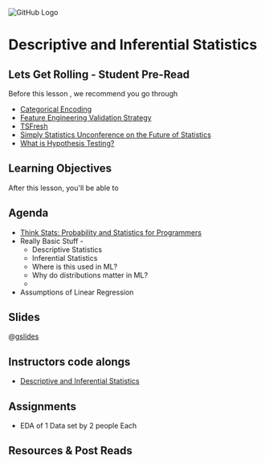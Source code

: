 ![GitHub Logo](https://s3.ap-south-1.amazonaws.com/greyatom-social/GreyAtom-logo.png)

# Descriptive and Inferential Statistics

## Lets Get Rolling - Student Pre-Read
Before this lesson , we recommend you go through

* [Categorical Encoding](https://github.com/scikit-learn-contrib/categorical-encoding)
* [Feature Engineering Validation Strategy](https://www.kaggle.com/sudalairajkumar/feature-engineering-validation-strategy)
* [TSFresh](https://github.com/blue-yonder/tsfresh)
* [Simply Statistics Unconference on the Future of Statistics](https://www.youtube.com/watch?v=Y4UJjzuYjfM&feature=youtu.be)
* [What is Hypothesis Testing?](https://www.youtube.com/watch?v=VK-rnA3-41c)


## Learning Objectives 

After this lesson, you'll be able to 



## Agenda
  * [Think Stats: Probability and Statistics for Programmers](http://greenteapress.com/thinkstats/thinkstats.pdf)
  * Really Basic Stuff -
    * Descriptive Statistics 
    * Inferential Statistics 
    * Where is this used in ML?
    * Why do distributions matter in ML?
    * 
  * Assumptions of Linear Regression

## Slides

@[gslides](12MfGuRbSPV-Hgtpn1Xmd8GGvwgwbwVSp8Gx1NVKH1Mk)

## Instructors code alongs

* [Descriptive and Inferential Statistics](https://github.com/commit-live-students/descriptive-and-inferential-statistics/blob/master/notebooks/descriptive_and_inferential_statistics.ipynb)


## Assignments 
  * EDA of 1 Data set by 2 people Each 



## Resources & Post Reads
